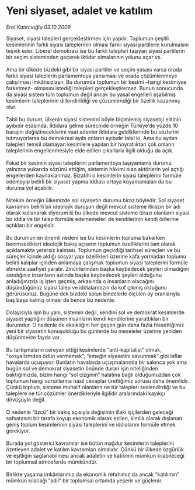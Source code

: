 # Yeni siyaset, adalet ve katılım

*Erol Katırcıoğlu 03.10.2009*

<div class="taraf_structure_2col_1zq">
<div class="margen_n">



 <p>Siyaset, siyasi talepleri gerçekleştirmek için yapılır. Toplumun çeşitli kesimlerinin farklı siyasi taleplerinin olması farklı siyasi partilerin kurulmasını teşvik eder. Liberal demokrasi ise bu farklı talepleri taşıyan siyasi partilerin bir seçim sisteminden geçerek iktidar olmalarının yolunu açar vs. <br/><br/>Ama bir ülkede bizdeki gibi bir siyasi partiler ve seçim yasası varsa orada farklı siyasi taleplerin parlamentoya yansıması ve orada çözümlenmeye çalışılması imkânsızlaşır. Bu durumda toplumun bir kesimi –hangi kesimiyse farketmez- olmasını istediği talepleri gerçekleştiremez. Bunun sonucunda da siyasi sistem tüm toplumun değil ancak bu yasal engelleri aşabilmiş kesimlerin taleplerinin dillendirildiği ve çözümlendiği bir özellik kazanmış olur. <br/><br/>Tabii bu durum, ülkenin siyasi sistemini böyle biçimlemiş siyasetçi elitinin ayıbıdır esasında. İktidara gelme sürecinde örneğin Türkiye’de yüzde 10 barajını değiştireceklerini vaat edenler iktidara geldiklerinde bu sözlerini tutmuyorlarsa bu demokrasi ayıbı onların ayıbıdır tabii ki. Ama bu ayıbın talepleri temsil olamayan kesimlere yapılan bir hoyratlıktan çok onların taleplerinin engellenmesiyle elde edilen çıkarlarla ilgili olduğu da açık. <br/><br/>Fakat bir kesimin siyasi taleplerini parlamentoya taşıyamama durumu yalnızca yukarıda sözünü ettiğim, sistemin hâkimi olan aktörlerin yol açtığı engellerden kaynaklanmaz. Bizatihi o kesimlerin siyasi taleplerini formüle edemeyip belirli bir siyaset yapma iddiası ortaya koyamamaları da bu duruma yol açabilir. <br/><br/>Nitekim örneğin ülkemizde sol siyasetin durumu biraz böyledir. Sol siyaset kavramını belirli bir ideolojik duruşun değil mevcut sisteme itirazın bir adı olarak kullanarak diyorum ki bu ülkede mevcut sisteme itirazı olanların siyasi bir iddia ve bir talep formüle edememeleri de kendilerinin kendi önlerine açtıkları bir engeldir. <br/><br/>Bu durumun en önemli nedeni ise bu kesimlerin topluma bakarken benimsedikleri ideolojik bakış açısının toplumun özelliklerini tam olarak açıklamakta yetersiz kalması. Toplumun geçirdiği tarihsel süreçleri ve bu süreçler içinde aldığı sosyal yapı özellikleri üzerine kafa yormadan toplumu belirli kalıplar içinden anlamaya çalışmak toplumun siyasi taleplerini formüle etmekte zaafiyet yaratır. Zincirlerinden başka kaybedecek şeyleri olmadığını sandığınız insanların aslında başka kaybedecek şeyleri olduğunu anladığınızda iş işten geçmiş, arkasında o insanların olacağını düşündüğünüz siyasi talep ve iddialarınızın da kof çıkmış olduğunu görürüsünüz. Bugüne dek bizdeki solun bindelerle ölçülen oy oranlarıyla baş başa kalmış olması da bence bu nedenle. <br/><br/>Dolayısıyla işin bu yanı, sistemin değil, kendini sol ve demokrat kesimlerde siyaset yaptığını düşünen insanların kendi kendilerine yarattıkları bir durumdur. O nedenle de eksikliğini her geçen gün daha fazla hissettiğimiz yeni bir siyasetin konuşulduğu bu günlerde bu meseleler üzerine yeniden düşünmekte fayda var. <br/><br/>Bu tartışmaların cereyan ettiği kesimlerde “anti-kapitalist” olmak, “sosyalizmden ödün vermemek”, “emeğin siyasetini savunmak” gibi laflar havalarda uçuşuyor. Bunların havalarda uçuşmalarında bir sakınca yok ama bugün sol ve demokrat siyasetin önünde duran işin niteliğinden baktığımızda, bizim hangi “sol çizginin” halatına bağlı olduğumuzdan çok toplumun hangi sorunlarına nasıl cevaplar ürettiğimiz sorusu daha önemlidir. Çünkü toplum, sisteme muhalif olanların ne tür talepleri seslendirdiği ve bu taleplere ne tür çözümler önerdikleriyle ilgilidir aralarındaki kayıkçı dövüşüyle değil. <br/><br/>O nedenle “özcü” bir bakış açısıyla değişimin illaki işçilerden geleceği safsatasını bir tarafa koyup ekonomik olarak ezilen, kimlik olarak dışlanan geniş toplum kesimlerinin siyasi taleplerini ve iddialarını formüle etmek gerekiyor. <br/><br/>Burada yol gösterici kavramlar ise bütün mağdur kesimlerin taleplerini özetleyen adalet ve katılım kavramları olmalıdır. Çünkü bir ülkede özgürlük ve eşitliğin sağlanabilmesi ancak adaletin ve katılımın mümkün kılabileceği bir toplumsal atmosferde mümkündür. <br/><br/>Birlikte yaşama imkânlarımız da ekonomik refahımız da ancak “katılımın” mümkün kılacağı “adil” bir toplumsal ortamda yeşerir ve güçlenir.</p>
<br/>
<br/>
<br/>



<br/>


<div id="taraf_not">
</div>

</div>


</div>
